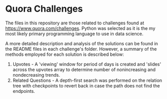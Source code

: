# Quora Challenges

The files in this repository are those related to challenges found at https://www.quora.com/challenges.
Python was selected as it is the my most likely primary programming language to use in data science.

A more detailed description and analysis of the solutions can be found in the README files in each challenge's folder. However, a summary of the methods employed for each solution is described below:
1) Upvotes - A 'viewing' window for period of days is created and 'slides' across the upvotes array to determine number of nonincreasing and nondecreasing trends.
2) Related Questions - A depth-first search was performed on the relation tree with checkpoints to revert back in case the path does not find the endpoints.
